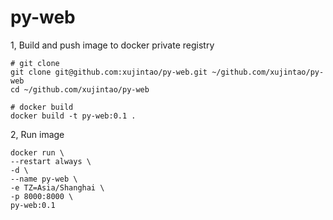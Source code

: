 # py-web

1, Build and push image to docker private registry

```
# git clone
git clone git@github.com:xujintao/py-web.git ~/github.com/xujintao/py-web
cd ~/github.com/xujintao/py-web

# docker build
docker build -t py-web:0.1 .
```

2, Run image

```
docker run \
--restart always \
-d \
--name py-web \
-e TZ=Asia/Shanghai \
-p 8000:8000 \
py-web:0.1
```